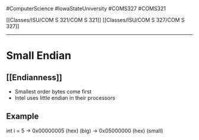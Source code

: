 #ComputerScience  #IowaStateUniversity  #COMS327 #COMS321 


[[Classes/ISU/COM S 321/COM S 321]] [[Classes/ISU/COM  S 327/COM S 327]] 

---

# Small Endian 

## [[Endianness]]

- Smallest order bytes come first
- Intel uses little endian in their processors

## Example 

int i = 5 
-> 0x00000005 (hex) (big)
-> 0x05000000 (hex) (small)
